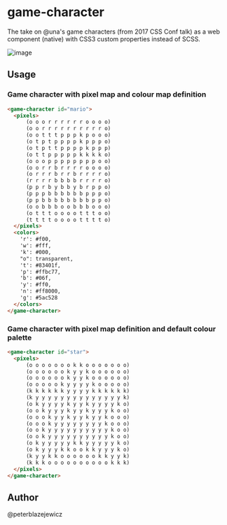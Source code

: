 # game-character

The take on @una's game characters (from 2017 CSS Conf talk)  as a web component (native) with CSS3 custom properties instead of SCSS.

![image](https://user-images.githubusercontent.com/14539/28441004-ef1d56ca-6da8-11e7-9db9-617b693042a7.png)

## Usage

### Game character with pixel map and colour map definition

```html
<game-character id="mario">
  <pixels>
      (o o o r r r r r r o o o o)
      (o o r r r r r r r r r r o)
      (o o t t t p p p k p o o o)
      (o t p t p p p p k p p p o)
      (o t p t t p p p p k p p p)
      (o t t p p p p p k k k k o)
      (o o o p p p p p p p p o o)
      (o o r r b r r r r o o o o)
      (o r r r b r r b r r r r o)
      (r r r r b b b b r r r r o)
      (p p r b y b b y b r p p o)
      (p p p b b b b b b p p p o)
      (p p b b b b b b b b p p o)
      (o o b b b o o b b b o o o)
      (o t t t o o o o t t t o o)
      (t t t t o o o o t t t t o)
  </pixels>
  <colors>
    'r': #f00,
    'w': #fff,
    'k': #000,
    "o": transparent,
    't': #83401f,
    'p': #ffbc77,
    'b': #06f,
    'y': #ff0,
    'n': #ff8000,
    'g': #5ac528
  </colors>
</game-character>
```

### Game character with pixel map definition and default colour palette

```html
<game-character id="star">
  <pixels>
      (o o o o o o o k k o o o o o o o)
      (o o o o o o k y y k o o o o o o)
      (o o o o o o k y y k o o o o o o)
      (o o o o o k y y y y k o o o o o)
      (k k k k k k y y y y k k k k k k)
      (k y y y y y y y y y y y y y y k)
      (o k y y y y k y y k y y y y k o)
      (o o k y y y k y y k y y y k o o)
      (o o o k y y k y y k y y k o o o)
      (o o o k y y y y y y y y k o o o)
      (o o k y y y y y y y y y y k o o)
      (o o k y y y y y y y y y y k o o)
      (o k y y y y y k k y y y y y k o)
      (o k y y y k k o o k k y y y k o)
      (k y y k k o o o o o o k k y y k)
      (k k k o o o o o o o o o o k k k)
  </pixels>
</game-character>
```

## Author

@peterblazejewicz
